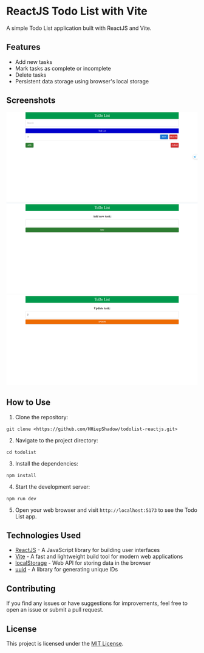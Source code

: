 # ReactJS Todo List with Vite

A simple Todo List application built with ReactJS and Vite.

## Features

- Add new tasks
- Mark tasks as complete or incomplete
- Delete tasks
- Persistent data storage using browser's local storage

## Screenshots

![Todo List App](images/screenshot.png)
![Todo List App](images/screenshot-1.png)
![Todo List App](images/screenshot-2.png)


## How to Use

1. Clone the repository:
```
git clone <https://github.com/HHiepShadow/todolist-reactjs.git>
```

2. Navigate to the project directory:
```
cd todolist
```

3. Install the dependencies:
```
npm install
```

4. Start the development server:
```
npm run dev
```

5. Open your web browser and visit `http://localhost:5173` to see the Todo List app.

## Technologies Used

- [ReactJS](https://reactjs.org/) - A JavaScript library for building user interfaces
- [Vite](https://vitejs.dev/) - A fast and lightweight build tool for modern web applications
- [localStorage](https://developer.mozilla.org/en-US/docs/Web/API/Window/localStorage) - Web API for storing data in the browser
- [uuid](https://www.npmjs.com/package/uuid) - A library for generating unique IDs

## Contributing

If you find any issues or have suggestions for improvements, feel free to open an issue or submit a pull request.

## License

This project is licensed under the [MIT License](LICENSE).
